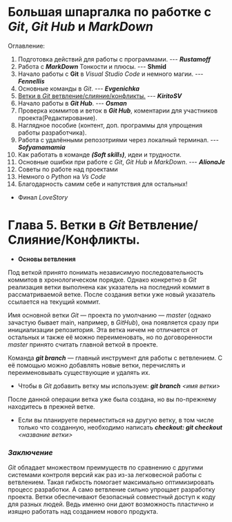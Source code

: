 # Большая шпаргалка по работке с *Git*, *Git Hub* и *MarkDown*
Оглавление:
1. Подготовка действий для работы с программами. --- **_Rustamoff_**
2. Работа с **_MarkDown_** Тонкости и плюсы. --- **__Shmid__**
3. Начало работы с **Git** в *Visual Studio Code* и немного магии. --- **_Fennellis_**
4. Основные команды в *Git*. --- **_Evgenichka_**
5. [Ветки в *Git* ветвление/слияние/конфликты.](#title5) --- **_KiritoSV_**
6. Начало работы в **_Git Hub_**. --- **_Osman_**
7. Проверка коммитов и веток в **_Git Hub_**, коментарии для участников проекта(Редактирование).
8. Наглядное пособие (контент, доп. программы для упрощения работы разработчика).
10. Работа с удалёнными репозотриями через локалный терминал. --- **_Sofyamamamia_**
11. Как работать в команде ***(Soft skill`s`)***, идеи и трудности.
12. Основные ошибки при работе с *Git*, *Git Hub* и *MarkDown*. --- **_AlionaJe_** 
13. Советы по работе над проектами
14. Немного о *Python* на *Vs Code*
15. Благодарность самим себе и напутствия для остальных!
* Финал *LoveStory*

# <a id="title5">Глава 5. Ветки в *Git* Ветвление/Слияние/Конфликты.</a>

* **Основы ветвления**

Под веткой принято понимать независимую последовательность коммитов в хронологическом порядке. Однако конкретно в *Git* реализация ветки выполнена как указатель на последний коммит в рассматриваемой ветке. После создания ветки уже новый указатель ссылается на текущий коммит.

Имя основной ветки *Git* — проекта по умолчанию — *_master_* (однако зачастую бывает main, например, в *GitHub*), она появляется сразу при инициализации репозитория. Эта ветка ничем не отличается от остальных и также её можно переименовать, но по договоренности *master* принято считать главной веткой в проекте.

Команда **_git branch_** — главный инструмент для работы с ветвлением. С её помощью можно добавлять новые ветки, перечислять и переименовывать существующие и удалять их.

* Чтобы в *Git* добавить ветку мы используем:
    ***git branch** <имя ветки>*

После данной операции ветка уже была создана, но вы по-прежнему находитесь в прежней ветке. 
* Если вы планируете переместиться на другую ветку, в том числе только что созданную, необходимо написать ***checkout: git checkout** <название ветки>*


### ***Заключение***

*Git* обладает множеством преимуществ по сравнению с другими системами контроля версий как раз из-за легковесной работы с ветвлением. Такая гибкость помогает максимально оптимизировать процесс разработки. А само ветвление сильно упрощает разработку проекта. Ветки обеспечивают безопасный совместный доступ к коду для разных людей. Ведь именно они дают возможность пластично и изящно работать над созданием нового продукта.